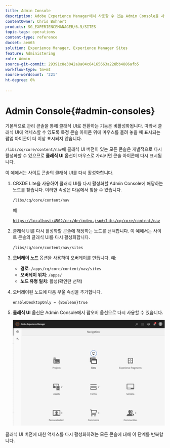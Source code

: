```yaml
---
title: Admin Console
description: Adobe Experience Manager에서 사용할 수 있는 Admin Console을 사용하는 방법을 알아봅니다.
contentOwner: Chris Bohnert
products: SG_EXPERIENCEMANAGER/6.5/SITES
topic-tags: operations
content-type: reference
docset: aem65
solution: Experience Manager, Experience Manager Sites
feature: Administering
role: Admin
source-git-commit: 29391c8e3042a8a04c64165663a228bb4886afb5
workflow-type: tm+mt
source-wordcount: '221'
ht-degree: 0%

---
```



# Admin Console{#admin-consoles}

기본적으로 관리 콘솔을 통해 클래식 UI로 전환하는 기능은 비활성화됩니다. 따라서 클래식 UI에 액세스할 수 있도록 특정 콘솔 아이콘 위에 마우스를 올려 놓을 때 표시되는 팝업 아이콘이 더 이상 표시되지 않습니다.

`/libs/cq/core/content/nav`에 클래식 UI 버전이 있는 모든 콘솔은 개별적으로 다시 활성화할 수 있으므로 **클래식 UI** 옵션이 마우스로 가리키면 콘솔 아이콘에 다시 표시됩니다.

이 예에서는 사이트 콘솔의 클래식 UI를 다시 활성화합니다.

1. CRXDE Lite을 사용하여 클래식 UI를 다시 활성화할 Admin Console에 해당하는 노드를 찾습니다. 이러한 속성은 다음에서 찾을 수 있습니다.

   `/libs/cq/core/content/nav`

   예

   [`https://localhost:4502/crx/de/index.jsp#/libs/cq/core/content/nav`](https://localhost:4502/crx/de/index.jsp#/libs/cq/core/content/nav)

1. 클래식 UI를 다시 활성화할 콘솔에 해당하는 노드를 선택합니다. 이 예에서는 사이트 콘솔의 클래식 UI를 다시 활성화합니다.

   `/libs/cq/core/content/nav/sites`

1. **오버레이 노드** 옵션을 사용하여 오버레이를 만듭니다. 예:

   * **경로**: `/apps/cq/core/content/nav/sites`
   * **오버레이 위치**: `/apps/`
   * **노드 유형 일치**: 활성(확인란 선택)

1. 오버레이된 노드에 다음 부울 속성을 추가합니다.

   `enableDesktopOnly = {Boolean}true`

1. **클래식 UI** 옵션은 Admin Console에서 팝오버 옵션으로 다시 사용할 수 있습니다.

   ![클래식 UI 팝오버 옵션](assets/syui-01-2019-02-27-15-16-55.png)

클래식 UI 버전에 대한 액세스를 다시 활성화하려는 모든 콘솔에 대해 이 단계를 반복합니다.
